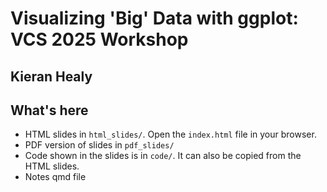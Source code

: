 # Visualizing 'Big' Data with ggplot: VCS 2025 Workshop

## Kieran Healy


## What's here

- HTML slides in `html_slides/`. Open the `index.html` file in your browser.   
- PDF version of slides in `pdf_slides/`
- Code shown in the slides is in `code/`. It can also be copied from the HTML slides.
- Notes qmd file  
